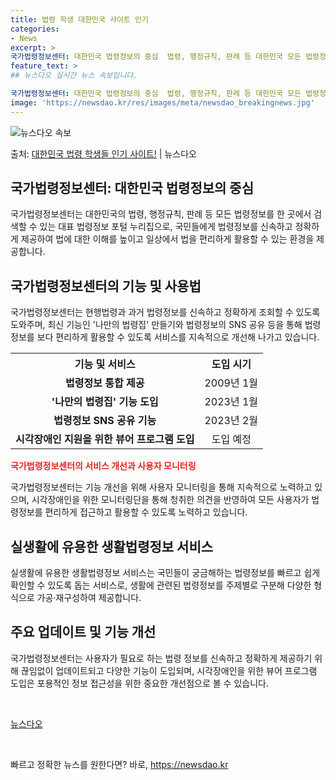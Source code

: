 ```yaml
---
title: 법령 학생 대한민국 사이트 인기
categories:
- News
excerpt: >
국가법령정보센터: 대한민국 법령정보의 중심  법령, 행정규칙, 판례 등 대한민국 모든 법령정보를 한 번에, …
feature_text: >
## 뉴스다오 실시간 뉴스 속보입니다.

국가법령정보센터: 대한민국 법령정보의 중심  법령, 행정규칙, 판례 등 대한민국 모든 법령정보를 한 번에, …
image: 'https://newsdao.kr/res/images/meta/newsdao_breakingnews.jpg'
---
```


![뉴스다오 속보](https://newsdao.kr/res/images/meta/newsdao_breakingnews.jpg)

<p>출처: <a href="https://newsdao.kr/4500" rel="dofollow">대한민국 법령 학생들 인기 사이트!</a> | 뉴스다오</p>

<h2>국가법령정보센터: 대한민국 법령정보의 중심</h2>
<p data-ke-size="size16">국가법령정보센터는 대한민국의 법령, 행정규칙, 판례 등 모든 법령정보를 한 곳에서 검색할 수 있는 대표 법령정보 포털 누리집으로, 국민들에게 법령정보를 신속하고 정확하게 제공하여 법에 대한 이해를 높이고 일상에서 법을 편리하게 활용할 수 있는 환경을 제공합니다.</p>

<h2 data-ke-size="size26">국가법령정보센터의 기능 및 사용법</h2>
<p data-ke-size="size16">국가법령정보센터는 현행법령과 과거 법령정보를 신속하고 정확하게 조회할 수 있도록 도와주며, 최신 기능인 '나만의 법령집' 만들기와 법령정보의 SNS 공유 등을 통해 법령정보를 보다 편리하게 활용할 수 있도록 서비스를 지속적으로 개선해 나가고 있습니다.</p>

<table>
	<tr>
		<th>기능 및 서비스</th>
		<th>도입 시기</th>
	</tr>
	<tr>
		<td style="text-align: center; height: 17px;"><b>법령정보 통합 제공</b></td>
		<td style="text-align: center; height: 17px;">2009년 1월</td>
	</tr>
	<tr>
		<td style="text-align: center; height: 17px;"><b>'나만의 법령집' 기능 도입</b></td>
		<td style="text-align: center; height: 17px;">2023년 1월</td>
	</tr>
	<tr>
		<td style="text-align: center; height: 17px;"><b>법령정보 SNS 공유 기능</b></td>
		<td style="text-align: center; height: 17px;">2023년 2월</td>
	</tr>
	<tr>
		<td style="text-align: center; height: 17px;"><b>시각장애인 지원을 위한 뷰어 프로그램 도입</b></td>
		<td style="text-align: center; height: 17px;">도입 예정</td>
	</tr>
</table>

<b><span style="color: #ee2323;">국가법령정보센터의 서비스 개선과 사용자 모니터링</span></b>
<p data-ke-size="size16">국가법령정보센터는 기능 개선을 위해 사용자 모니터링을 통해 지속적으로 노력하고 있으며, 시각장애인을 위한 모니터링단을 통해 청취한 의견을 반영하여 모든 사용자가 법령정보를 편리하게 접근하고 활용할 수 있도록 노력하고 있습니다.</p>

<h2 data-ke-size="size26">실생활에 유용한 생활법령정보 서비스</h2>
<p data-ke-size="size16">실생활에 유용한 생활법령정보 서비스는 국민들이 궁금해하는 법령정보를 빠르고 쉽게 확인할 수 있도록 돕는 서비스로, 생활에 관련된 법령정보를 주제별로 구분해 다양한 형식으로 가공·재구성하여 제공합니다.</p>

<h2 data-ke-size="size26">주요 업데이트 및 기능 개선</h2>
<p data-ke-size="size16">국가법령정보센터는 사용자가 필요로 하는 법령 정보를 신속하고 정확하게 제공하기 위해 끊임없이 업데이트되고 다양한 기능이 도입되며, 시각장애인을 위한 뷰어 프로그램 도입은 포용적인 정보 접근성을 위한 중요한 개선점으로 볼 수 있습니다.</p>

<p data-ke-size="size16">&nbsp;</p>
<p data-ke-size="size16"><a href="https://newsdao.kr/4500">뉴스다오</a></p>
<p data-ke-size="size16">&nbsp;</p>
 

빠르고 정확한 뉴스를 원한다면? 바로, <a href="https://newsdao.kr" rel="dofollow">https://newsdao.kr</a>


    
